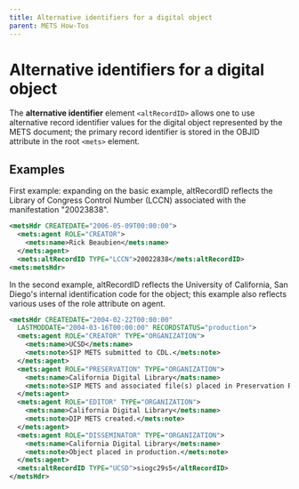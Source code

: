 ```yaml
---
title: Alternative identifiers for a digital object
parent: METS How-Tos
---
```

# Alternative identifiers for a digital object

The **alternative identifier** element `<altRecordID>` allows one to use alternative record identifier values for the digital object represented by the METS document; the primary record identifier is stored in the OBJID attribute in the root `<mets>` element.

## Examples

First example: expanding on the basic example, altRecordID reflects the Library of Congress Control Number (LCCN) associated with the manifestation "20023838".

```xml
<metsHdr CREATEDATE="2006-05-09T00:00:00">
  <mets:agent ROLE="CREATOR">
    <mets:name>Rick Beaubien</mets:name>
  </mets:agent>
  <mets:altRecordID TYPE="LCCN">20022838</mets:altRecordID>
<mets:metsHdr>
```

In the second example, altRecordID reflects the University of California, San Diego's internal identification code for the object; this example also reflects various uses of the role attribute on agent.

```xml
<metsHdr CREATEDATE="2004-02-22T00:00:00"
  LASTMODDATE="2004-03-16T00:00:00" RECORDSTATUS="production">
  <mets:agent ROLE="CREATOR" TYPE="ORGANIZATION">
    <mets:name>UCSD</mets:name>
    <mets:note>SIP METS submitted to CDL.</mets:note>
  </mets:agent>
  <mets:agent ROLE="PRESERVATION" TYPE="ORGANIZATION">
    <mets:name>California Digital Library</mats:name>
    <mets:note>SIP METS and associated file(s) placed in Preservation Repository.</mets:note>
  </mets:agent>
  <mets:agent ROLE="EDITOR" TYPE="ORGANIZATION">
    <mets:name>California Digital Library</mets:name>
    <mets:note>DIP METS created.</mets:note>
  </mets:agent>
  <mets:agent ROLE="DISSEMINATOR" TYPE="ORGANIZATION">
    <mets:name>California Digital Library</mets:name>
    <mets:note>Object placed in production.</mets:note>
  </mets:agent>
  <mets:altRecordID TYPE="UCSD">siogc29s5</altRecordID>
</metsHdr>
```
